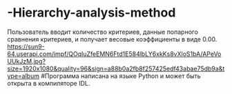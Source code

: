 # -Hierarchy-analysis-method
Пользователь вводит количество критериев, данные попарного сравнения критериев, и получает весовые коэффициенты в виде 0.00.
https://sun9-64.userapi.com/impf/QOqIuZfeEMN6Ftd1E584lbLY6xkKs8vXloS1bA/APeVoUUkJzM.jpg?size=1920x1080&quality=96&sign=a88b0a2fb8f257425edf43abae75db9a&type=album
#Программа написана на языке Python и  может быть открыта в компиляторе IDL.
